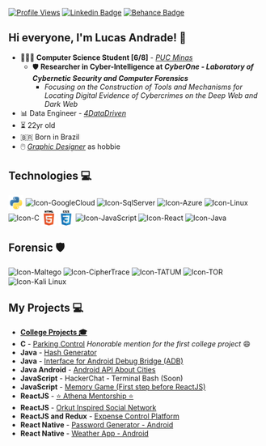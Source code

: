 [![Profile Views](https://hits.seeyoufarm.com/api/count/incr/badge.svg?url=https%3A%2F%2Fgithub.com%2Flucasoal&count_bg=%2000000&title_bg=%23000000&icon=&icon_color=%23E7E7E7&title=Profile+Views&edge_flat=false)](https://hits.seeyoufarm.com) [![Linkedin Badge](https://img.shields.io/badge/-Linkedin-7c06c1?=flat-circle&labelColor=black&logo=linkedin&logoColor=7c06c1&link=https://www.linkedin.com/in/lucasomarandradeleal/)](https://www.linkedin.com/in/lucasomarandradeleal/) [![Behance Badge](https://img.shields.io/badge/-Behance-7c06c1?=flat-circle&labelColor=black&logo=behance&logoColor=7c06c1&link=https://www.behance.net/lucasomarandradeleal)](https://www.behance.net/lucasomarandradeleal)


## Hi everyone, I'm Lucas Andrade! 👋

- 👨🏻‍💻 **Computer Science Student [6/8]** - [_PUC Minas_](https://www.pucpcaldas.br/) 
  - 🛡️ **Researcher in Cyber-Intelligence at _CyberOne - Laboratory of Cybernetic Security and Computer Forensics_**
    - _Focusing on the Construction of Tools and Mechanisms for Locating Digital Evidence of Cybercrimes on the Deep Web and Dark Web_
- 📊 Data Engineer - [_4DataDriven_](http://www.4datadriven.com.br/)  
- ⏳ 22yr old
- 🇧🇷 Born in Brazil
- 🖱️ [_Graphic Designer_](https://www.behance.net/lucasomarandradeleal) as hobbie


## Technologies 💻
<div>
  <a href="https://github.com/lucasoal?tab=repositories&q=&type=&language=python&sort="><img target="_blank" align="center" alt="Icon-Python" height="30" src="https://raw.githubusercontent.com/devicons/devicon/master/icons/python/python-original.svg" class="media-object  img-responsive img-thumbnail"></a>  
  <img align="center" alt="Icon-GoogleCloud" height="30" src="https://cdn.jsdelivr.net/gh/devicons/devicon/icons/googlecloud/googlecloud-original.svg">
<!--   <img align="center" alt="Icon-Airflow" height="25" src="https://artifacthub.io/image/1848fc36-164f-43ec-9d3f-d224e9d72351@1x"> -->
  <img align="center" alt="Icon-SqlServer" height="30" src="https://www.freeiconspng.com/uploads/sql-server-icon-png-1.png">
  <img align="center" alt="Icon-Azure" height="25" src="https://cdn.jsdelivr.net/gh/devicons/devicon/icons/azure/azure-original.svg"> 
  <img align="center" alt="Icon-Linux" height="30" src="https://cdn.jsdelivr.net/gh/devicons/devicon/icons/ubuntu/ubuntu-plain.svg"> 
  <img align="center" alt="Icon-C" height="30" src="https://cdn.jsdelivr.net/gh/devicons/devicon/icons/c/c-plain.svg">
  <img align="center" alt="Icon-HTML5" height="30" src="https://raw.githubusercontent.com/devicons/devicon/master/icons/html5/html5-original-wordmark.svg"/>
  <img align="center" alt="Icon-CSS" height="30" src="https://raw.githubusercontent.com/devicons/devicon/master/icons/css3/css3-original-wordmark.svg"/>
  <img align="center" alt="Icon-JavaScript" height="25" src="https://cdn.jsdelivr.net/gh/devicons/devicon/icons/javascript/javascript-original.svg">
  <img align="center" alt="Icon-React" height="25" src="https://cdn.jsdelivr.net/gh/devicons/devicon/icons/react/react-original.svg">
  <img align="center" alt="Icon-Java" height="30" src="https://cdn.jsdelivr.net/gh/devicons/devicon/icons/java/java-original.svg">
</div>

## Forensic 🛡️
<div> 
  <img align="center" alt="Icon-Maltego" height="20" src="https://www.maltego.com/img/maltego-logo.svg">
  <img align="center" alt="Icon-CipherTrace" height="20" src="https://ciphertrace.com/wp-content/themes/EPIC-2018/images/mc_cobrand_ct_hrz_rgb_rev.svg">
  <img align="center" alt="Icon-TATUM" height="15" src="https://tatum.io/images/logog_white.svg">
  <img align="center" alt="Icon-TOR" height="20" src="https://www.torproject.org/static/images/tor-logo@2x.png?h=16ad42bc">
  <img align="center" alt="Icon-Kali Linux" height="30" src="https://www.kali.org/images/kali-logo.svg">
</div>


## My Projects 💻

- [**College Projects 🎓**](https://github.com/lucasoal/Faculdade)
- **C** - [Parking Control](https://github.com/lucasoal/Faculdade/tree/main/C/C-Estacionamentos) _Honorable mention for the first college project_ 😄
- **Java** - [Hash Generator](https://github.com/lucasoal/JavaGeradorHash)
- **Java** - [Interface for Android Debug Bridge (ADB)](https://github.com/lucasoal/JavaAdbInterface)
- **Java Android** - [Android API About Cities](https://github.com/lucasoal/JavaAndroidGeodbAPI)
- **JavaScript** - HackerChat - Terminal Bash (Soon)
- **JavaScript** - [Memory Game (First step before ReactJS)](https://github.com/lucasoal/JavascriptMemoryGame)
- **ReactJS** - [⭐ Athena Mentorship ⭐](https://github.com/athena-mentorship)
- **ReactJS** - [Orkut Inspired Social Network](https://github.com/lucasoal/Alurakut)
- **ReactJS and Redux** - [Expense Control Platform](https://github.com/lucasoal/ReactRedux)
- **React Native** - [Password Generator - Android](https://github.com/lucasoal/app-password-generator)
- **React Native** - [Weather App - Android](https://github.com/lucasoal/AppClimapp)
